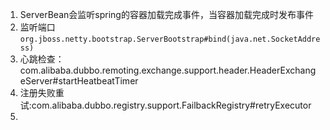 1. ServerBean会监听spring的容器加载完成事件，当容器加载完成时发布事件
1. 监听端口`org.jboss.netty.bootstrap.ServerBootstrap#bind(java.net.SocketAddress)`
2. 心跳检查：com.alibaba.dubbo.remoting.exchange.support.header.HeaderExchangeServer#startHeatbeatTimer
3. 注册失败重试:com.alibaba.dubbo.registry.support.FailbackRegistry#retryExecutor
4. 
